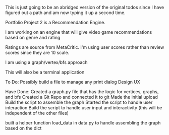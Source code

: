 
This is just going to be an abridged version of the original todos since I have figured out a path and am now typing it up 
a second time. 

Portfolio Project 2 is a Recommendation Engine.

I am working on an engine that will give video game recommendations based on genre and rating

Ratings are source from MetaCritic. I'm using user scores rather than review scores since they are 10 scale. 

I am using a graph/vertex/bfs approach

This will also be a terminal application

To Do:
    Possibly build a file to manage any print dialog
    Design UX

Have Done:
    Created a graph.py file that has the logic for vertices, graphs, and bfs
    Created a Git Repo and connected it to git
    Made the initial upload 
    Build the script to assemble the graph
    Started the script to handle user interaction
    Build the script to handle user input and interactivity (this will be independent of the other files)

built a helper function load_data in data.py to handle assembling the graph based on the dict
